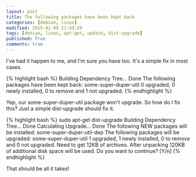 ```yaml
---
layout: post
title: The following packages have been kept back
categories: [debian, linux]
modified: 2015-01-09 21:43:29
tags: [debian, linux, apt-get, update, dist-upgrade]
published: True
comments: true
---
```


I've had it happen to me, and I'm sure you have too. It's a simple fix in most cases.

{% highlight bash %}
Building Dependency Tree... Done
The following packages have been kept back:
  some-super-duper-util
0 upgraded, 0 newly installed, 0 to remove and 1 not upgraded.
{% endhighlight %}

Yep, our some-super-duper-util package won't upgrade. So how do I fix this? Just a simple dist-upgrade should fix it. 

{% highlight bash %}
sudo apt-get dist-upgrade
Building Dependency Tree... Done
Calculating Upgrade... Done
The following NEW packages will be installed:
  some-super-duper-util-dep
The following packages will be upgraded:
  some-super-duper-util
1 upgraded, 1 newly installed, 0 to remove and 0 not upgraded.
Need to get 12KB of archives.
After unpacking 120KB of additional disk space will be used.
Do you want to continue? [Y/n]
{% endhighlight %}

That should be all it takes!